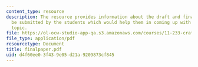 ```yaml
---
content_type: resource
description: The resource provides information about the draft and final papers to
  be submitted by the students which would help them in coming up with their final
  topic.
file: https://ol-ocw-studio-app-qa.s3.amazonaws.com/courses/11-233-crafting-research-questions-and-qualitative-methodology-fall-2005/d4f60ee03f439e05d21a9209873cf845_finalpaper.pdf
file_type: application/pdf
resourcetype: Document
title: finalpaper.pdf
uid: d4f60ee0-3f43-9e05-d21a-9209873cf845
---
```

